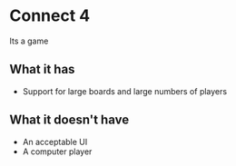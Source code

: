 # Connect 4
Its a game

## What it has
* Support for large boards and large numbers of players

## What it doesn't have
* An acceptable UI
* A computer player

